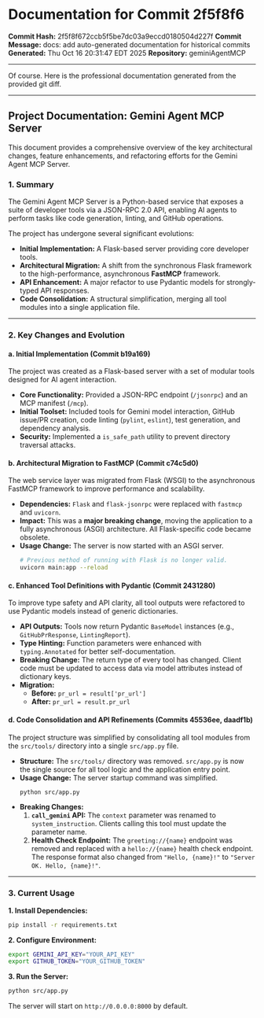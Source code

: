 # Documentation for Commit 2f5f8f6

**Commit Hash:** 2f5f8f672ccb5f5be7dc03a9eccd0180504d227f
**Commit Message:** docs: add auto-generated documentation for historical commits
**Generated:** Thu Oct 16 20:31:47 EDT 2025
**Repository:** geminiAgentMCP

---

Of course. Here is the professional documentation generated from the provided git diff.

***

## Project Documentation: Gemini Agent MCP Server

This document provides a comprehensive overview of the key architectural changes, feature enhancements, and refactoring efforts for the Gemini Agent MCP Server.

### 1. Summary

The Gemini Agent MCP Server is a Python-based service that exposes a suite of developer tools via a JSON-RPC 2.0 API, enabling AI agents to perform tasks like code generation, linting, and GitHub operations.

The project has undergone several significant evolutions:
*   **Initial Implementation:** A Flask-based server providing core developer tools.
*   **Architectural Migration:** A shift from the synchronous Flask framework to the high-performance, asynchronous **FastMCP** framework.
*   **API Enhancement:** A major refactor to use Pydantic models for strongly-typed API responses.
*   **Code Consolidation:** A structural simplification, merging all tool modules into a single application file.

---

### 2. Key Changes and Evolution

#### a. Initial Implementation (Commit b19a169)

The project was created as a Flask-based server with a set of modular tools designed for AI agent interaction.

*   **Core Functionality:** Provided a JSON-RPC endpoint (`/jsonrpc`) and an MCP manifest (`/mcp`).
*   **Initial Toolset:** Included tools for Gemini model interaction, GitHub issue/PR creation, code linting (`pylint`, `eslint`), test generation, and dependency analysis.
*   **Security:** Implemented a `is_safe_path` utility to prevent directory traversal attacks.

#### b. Architectural Migration to FastMCP (Commit c74c5d0)

The web service layer was migrated from Flask (WSGI) to the asynchronous FastMCP framework to improve performance and scalability.

*   **Dependencies:** `Flask` and `flask-jsonrpc` were replaced with `fastmcp` and `uvicorn`.
*   **Impact:** This was a **major breaking change**, moving the application to a fully asynchronous (ASGI) architecture. All Flask-specific code became obsolete.
*   **Usage Change:** The server is now started with an ASGI server.
    ```bash
    # Previous method of running with Flask is no longer valid.
    uvicorn main:app --reload
    ```

#### c. Enhanced Tool Definitions with Pydantic (Commit 2431280)

To improve type safety and API clarity, all tool outputs were refactored to use Pydantic models instead of generic dictionaries.

*   **API Outputs:** Tools now return Pydantic `BaseModel` instances (e.g., `GitHubPrResponse`, `LintingReport`).
*   **Type Hinting:** Function parameters were enhanced with `typing.Annotated` for better self-documentation.
*   **Breaking Change:** The return type of every tool has changed. Client code must be updated to access data via model attributes instead of dictionary keys.
*   **Migration:**
    *   **Before:** `pr_url = result['pr_url']`
    *   **After:** `pr_url = result.pr_url`

#### d. Code Consolidation and API Refinements (Commits 45536ee, daadf1b)

The project structure was simplified by consolidating all tool modules from the `src/tools/` directory into a single `src/app.py` file.

*   **Structure:** The `src/tools/` directory was removed. `src/app.py` is now the single source for all tool logic and the application entry point.
*   **Usage Change:** The server startup command was simplified.
    ```bash
    python src/app.py
    ```
*   **Breaking Changes:**
    1.  **`call_gemini` API:** The `context` parameter was renamed to `system_instruction`. Clients calling this tool must update the parameter name.
    2.  **Health Check Endpoint:** The `greeting://{name}` endpoint was removed and replaced with a `hello://{name}` health check endpoint. The response format also changed from `"Hello, {name}!"` to `"Server OK. Hello, {name}!"`.

---

### 3. Current Usage

**1. Install Dependencies:**
```bash
pip install -r requirements.txt
```

**2. Configure Environment:**
```bash
export GEMINI_API_KEY="YOUR_API_KEY"
export GITHUB_TOKEN="YOUR_GITHUB_TOKEN"
```

**3. Run the Server:**
```bash
python src/app.py
```

The server will start on `http://0.0.0.0:8000` by default.